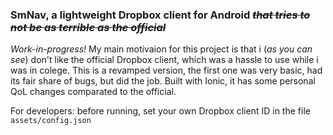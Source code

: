 ### SmNav, a lightweight Dropbox client for Android *~~that tries to not be as terrible as the official~~*
*Work-in-progress!*
My main motivaion for this project is that i (*as you can see*) don't like the official Dropbox client, which was a hassle to use while i was in colege.
This is a revamped version, the first one was very basic, had its fair share of bugs, but did the job.
Built with Ionic, it has some personal QoL changes comparated to the official.

For developers: before running, set your own Dropbox client ID in the file `assets/config.json`